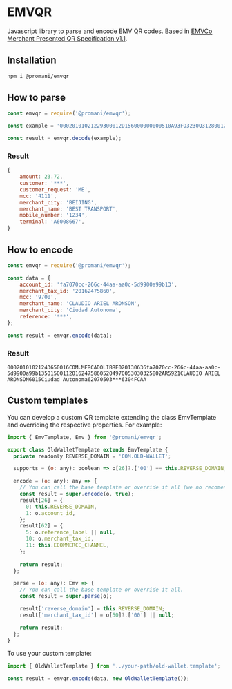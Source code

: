 # EMVQR
Javascript library to parse and encode EMV QR codes. Based in [EMVCo Merchant Presented QR Specification v1.1](https://www.emvco.com/terms-of-use/?u=/wp-content/uploads/documents/EMVCo-Merchant-Presented-QR-Specification-v1.1.pdf).

## Installation
```bash
npm i @promani/emvqr
```

## How to parse
```javascript
const emvqr = require('@promani/emvqr');

const example = '00020101021229300012D156000000000510A93FO3230Q31280012D15600000001030812345678520441115802CN5914BEST TRANSPORT6007BEIJING64200002ZH0104最佳运输0202北京540523.7253031565502016233030412340603***0708A60086670902ME91320016A0112233449988770708123456786304A13A';

const result = emvqr.decode(example);
```

### Result
```javascript
{
    amount: 23.72,
    customer: '***',
    customer_request: 'ME',
    mcc: '4111',
    merchant_city: 'BEIJING',
    merchant_name: 'BEST TRANSPORT',
    mobile_number: '1234',
    terminal: 'A6008667',
}
```

## How to encode
```javascript
const emvqr = require('@promani/emvqr');

const data = {
    account_id: 'fa7070cc-266c-44aa-aa0c-5d9900a99b13',
    merchant_tax_id: '20162475860',
    mcc: '9700',
    merchant_name: 'CLAUDIO ARIEL ARONSON',
    merchant_city: 'Ciudad Autonoma',
    reference: '***',
};

const result = emvqr.encode(data);
```

### Result
```
00020101021243650016COM.MERCADOLIBRE020130636fa7070cc-266c-44aa-aa0c-5d9900a99b1350150011201624758605204970053030325802AR5921CLAUDIO ARIEL ARONSON6015Ciudad Autonoma62070503***6304FCAA
```

## Custom templates
You can develop a custom QR template extending the class EmvTemplate and overriding the respective properties.
For example:

```javascript
import { EmvTemplate, Emv } from '@promani/emvqr';

export class OldWalletTemplate extends EmvTemplate {
  private readonly REVERSE_DOMAIN = 'COM.OLD-WALLET';

  supports = (o: any): boolean => o[26]?.['00'] == this.REVERSE_DOMAIN;

  encode = (o: any): any => {
    // You can call the base template or override it all (we no recomend that).
    const result = super.encode(o, true);
    result[26] = {
      0: this.REVERSE_DOMAIN,
      1: o.account_id,
    };
    result[62] = {
      5: o.reference_label || null,
      10: o.merchant_tax_id,
      11: this.ECOMMERCE_CHANNEL,
    };
    
    return result;
  };

  parse = (o: any): Emv => {
    // You can call the base template or override it all.
    const result = super.parse(o);

    result['reverse_domain'] = this.REVERSE_DOMAIN;
    result['merchant_tax_id'] = o[50]?.['00'] || null;

    return result;
  };
}
```

To use your custom template:
```javascript
import { OldWalletTemplate } from '../your-path/old-wallet.template';

const result = emvqr.encode(data, new OldWalletTemplate());
```
